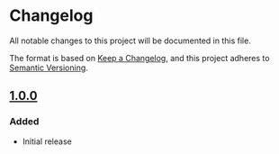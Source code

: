 # Changelog

All notable changes to this project will be documented in this file.

The format is based on [Keep a Changelog](https://keepachangelog.com/en/1.0.0/),
and this project adheres to [Semantic Versioning](https://semver.org/spec/v2.0.0.html).

## [1.0.0]

### Added

- Initial release

[1.0.0]: https://github.com/itk-dev-rpa/eflyt-udsendelse-orienteringsbrev-logivaertserklaering/releases/tag/1.0.0

